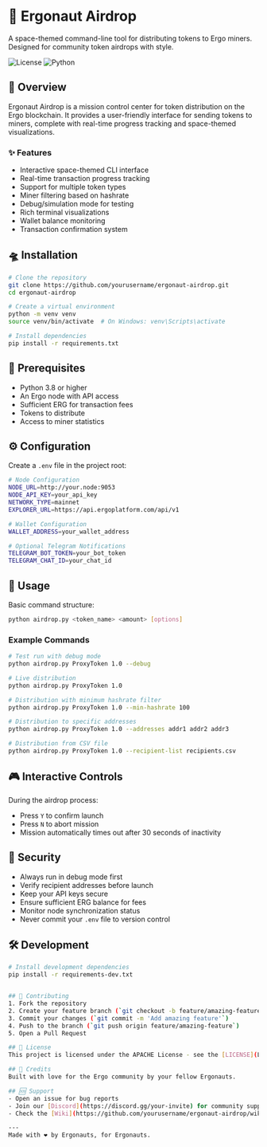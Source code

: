 # 🚀 Ergonaut Airdrop
A space-themed command-line tool for distributing tokens to Ergo miners. Designed for community token airdrops with style.

![License](https://img.shields.io/badge/license-Apache--2.0-blue.svg)
![Python](https://img.shields.io/badge/python-3.8%2B-blue)

## 🌟 Overview
Ergonaut Airdrop is a mission control center for token distribution on the Ergo blockchain. It provides a user-friendly interface for sending tokens to miners, complete with real-time progress tracking and space-themed visualizations.

### ✨ Features
- Interactive space-themed CLI interface
- Real-time transaction progress tracking
- Support for multiple token types
- Miner filtering based on hashrate
- Debug/simulation mode for testing
- Rich terminal visualizations
- Wallet balance monitoring
- Transaction confirmation system

## 🛸 Installation
```bash
# Clone the repository
git clone https://github.com/yourusername/ergonaut-airdrop.git
cd ergonaut-airdrop

# Create a virtual environment
python -m venv venv
source venv/bin/activate  # On Windows: venv\Scripts\activate

# Install dependencies
pip install -r requirements.txt
```

## 🎯 Prerequisites
- Python 3.8 or higher
- An Ergo node with API access
- Sufficient ERG for transaction fees
- Tokens to distribute
- Access to miner statistics

## ⚙️ Configuration
Create a `.env` file in the project root:
```bash
# Node Configuration
NODE_URL=http://your.node:9053
NODE_API_KEY=your_api_key
NETWORK_TYPE=mainnet
EXPLORER_URL=https://api.ergoplatform.com/api/v1

# Wallet Configuration
WALLET_ADDRESS=your_wallet_address

# Optional Telegram Notifications
TELEGRAM_BOT_TOKEN=your_bot_token
TELEGRAM_CHAT_ID=your_chat_id
```

## 🚀 Usage
Basic command structure:
```bash
python airdrop.py <token_name> <amount> [options]
```

### Example Commands
```bash
# Test run with debug mode
python airdrop.py ProxyToken 1.0 --debug

# Live distribution
python airdrop.py ProxyToken 1.0

# Distribution with minimum hashrate filter
python airdrop.py ProxyToken 1.0 --min-hashrate 100

# Distribution to specific addresses
python airdrop.py ProxyToken 1.0 --addresses addr1 addr2 addr3

# Distribution from CSV file
python airdrop.py ProxyToken 1.0 --recipient-list recipients.csv
```

## 🎮 Interactive Controls
During the airdrop process:
- Press `Y` to confirm launch
- Press `N` to abort mission
- Mission automatically times out after 30 seconds of inactivity

## 🔐 Security
- Always run in debug mode first
- Verify recipient addresses before launch
- Keep your API keys secure
- Ensure sufficient ERG balance for fees
- Monitor node synchronization status
- Never commit your `.env` file to version control

## 🛠️ Development
```bash
# Install development dependencies
pip install -r requirements-dev.txt


## 🤝 Contributing
1. Fork the repository
2. Create your feature branch (`git checkout -b feature/amazing-feature`)
3. Commit your changes (`git commit -m 'Add amazing feature'`)
4. Push to the branch (`git push origin feature/amazing-feature`)
5. Open a Pull Request

## 📜 License
This project is licensed under the APACHE License - see the [LICENSE](LICENSE) file for details.

## 🌌 Credits
Built with love for the Ergo community by your fellow Ergonauts.

## 🆘 Support
- Open an issue for bug reports
- Join our [Discord](https://discord.gg/your-invite) for community support
- Check the [Wiki](https://github.com/yourusername/ergonaut-airdrop/wiki) for detailed documentation

---
Made with ❤️ by Ergonauts, for Ergonauts.
